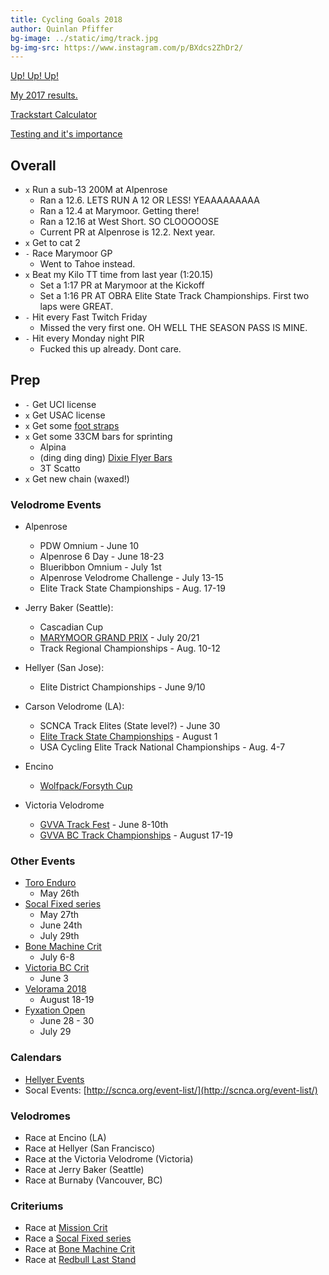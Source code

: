 ```yaml
---
title: Cycling Goals 2018
author: Quinlan Pfiffer
bg-image: ../static/img/track.jpg
bg-img-src: https://www.instagram.com/p/BXdcs2ZhDr2/
---
```


[Up! Up! Up!](http://upupup.aboc.com.au/the-book)

[My 2017 results.](http://obra.org/people/136287/2017)

[Trackstart Calculator](https://www.trackstarcalculator.com/)

[Testing and it's importance](https://www.trackcyclingacademy.com/blog/why-is-testing-in-track-cycling-so-important)

## Overall
* `x` Run a sub-13 200M at Alpenrose
    * Ran a 12.6. LETS RUN A 12 OR LESS! YEAAAAAAAAA
    * Ran a 12.4 at Marymoor. Getting there!
    * Ran a 12.16 at West Short. SO CLOOOOOSE
    * Current PR at Alpenrose is 12.2. Next year.
* `x` Get to cat 2
* `-` Race Marymoor GP
    * Went to Tahoe instead.
* `x` Beat my Kilo TT time from last year (1:20.15)
    * Set a 1:17 PR at Marymoor at the Kickoff
    * Set a 1:16 PR AT OBRA Elite State Track Championships. First two laps were GREAT.
* `-` Hit every Fast Twitch Friday
    * Missed the very first one. OH WELL THE SEASON PASS IS MINE.
* `-` Hit every Monday night PIR
    * Fucked this up already. Dont care.

## Prep
* `-` Get UCI license
* `x` Get USAC license
* `x` Get some [foot straps](https://www.blsglobal.net/int/product/velcro-toe-straps/)
* `x` Get some 33CM bars for sprinting
    * Alpina
    * (ding ding ding) [Dixie Flyer Bars](https://www.instagram.com/p/Bg37AwEDAlH/)
    * 3T Scatto
* `x` Get new chain (waxed!)

### Velodrome Events
* Alpenrose
    * PDW Omnium - June 10
    * Alpenrose 6 Day - June 18-23
    * Blueribbon Omnium - July 1st
    * Alpenrose Velodrome Challenge - July 13-15
    * Elite Track State Championships - Aug. 17-19
* Jerry Baker (Seattle):
    * Cascadian Cup
    * [MARYMOOR GRAND PRIX](https://www.instagram.com/p/Bg7Q7gyBBXx/) - July 20/21
    * Track Regional Championships - Aug. 10-12
* Hellyer (San Jose):
    * Elite District Championships - June 9/10

* Carson Velodrome (LA):
    * SCNCA Track Elites (State level?) - June 30
    * [Elite Track State Championships](http://scnca.org/event-list/) - August 1
    * USA Cycling Elite Track National Championships - Aug. 4-7
* Encino
    * [Wolfpack/Forsyth Cup](https://www.facebook.com/events/149070722558476/)
* Victoria Velodrome
    * [GVVA Track Fest](https://www.facebook.com/photo.php?fbid=10156181479103665&set=gm.570330699991000&type=3&theater) -  June 8-10th
    * [GVVA BC Track Championships](https://www.gvva.bc.ca/events/2018-08/) -
      August 17-19

### Other Events
* [Toro Enduro](http://www.californiaenduroseries.com/2016/01/01/2017-toro-enduro/)
    * May 26th
* [Socal Fixed series](https://socalfixedseries.com/)
    * May 27th
    * June 24th
    * July 29th
* [Bone Machine Crit](http://bonemachinecrit.com/)
    * July 6-8
* [Victoria BC Crit](https://www.victoriabikerace.com/fixed-gear-crit)
    * June 3
* [Velorama 2018](https://www.veloramafestival.com/)
    * August 18-19
* [Fyxation Open](http://www.fyxationopen.com/)
    * June 28 - 30
    * July 29

### Calendars

* [Hellyer Events](http://www.ridethetrack.com/schedule/calendar/)
* Socal Events: [http://scnca.org/event-list/](http://scnca.org/event-list/)

### Velodromes
* Race at Encino (LA)
* Race at Hellyer (San Francisco)
* Race at the Victoria Velodrome (Victoria)
* Race at Jerry Baker (Seattle)
* Race at Burnaby (Vancouver, BC)

### Criteriums
* Race at [Mission Crit](http://www.missioncrit.com/)
* Race a [Socal Fixed series](https://socalfixedseries.com/)
* Race at [Bone Machine Crit](http://www.bonemachinecrit.com/)
* Race at [Redbull Last Stand](https://laststand.splashthat.com/)
